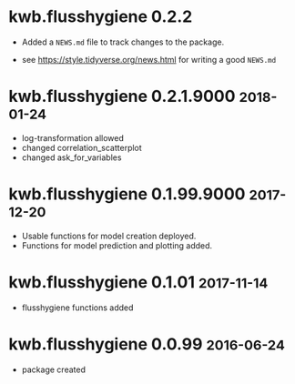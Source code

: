 # kwb.flusshygiene 0.2.2

* Added a `NEWS.md` file to track changes to the package.

* see https://style.tidyverse.org/news.html for writing a good `NEWS.md`


# kwb.flusshygiene 0.2.1.9000 <small>2018-01-24</small>

* log-transformation allowed
* changed correlation_scatterplot
* changed ask_for_variables

# kwb.flusshygiene 0.1.99.9000 <small>2017-12-20</small>

* Usable functions for model creation deployed.
* Functions for model prediction and plotting added.

# kwb.flusshygiene 0.1.01 <small>2017-11-14</small>

* flusshygiene functions added

# kwb.flusshygiene 0.0.99 <small>2016-06-24</small>

* package created
